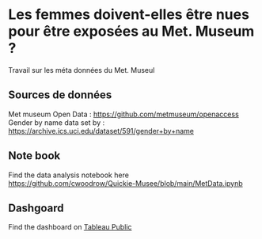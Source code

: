 # Les femmes doivent-elles être nues pour être exposées au Met. Museum ?

Travail sur les méta données du Met. Museul

## Sources de données

Met museum Open Data : https://github.com/metmuseum/openaccess
Gender by name data set by : https://archive.ics.uci.edu/dataset/591/gender+by+name

## Note book 
Find the data analysis notebook here 
https://github.com/cwoodrow/Quickie-Musee/blob/main/MetData.ipynb

## Dashgoard
Find the dashboard on [Tableau Public](https://public.tableau.com/views/TestMet/Dashboard?:language=fr-FR&publish=yes&:sid=&:redirect=auth&:display_count=n&:origin=viz_share_link)
